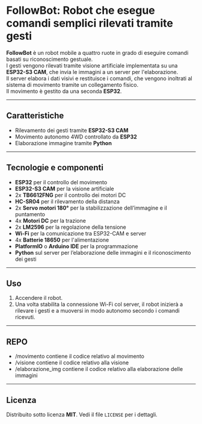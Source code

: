 # FollowBot: Robot che esegue comandi semplici rilevati tramite gesti

**FollowBot** è un robot mobile a quattro ruote in grado di eseguire comandi basati su riconoscimento gestuale.  
I gesti vengono rilevati tramite visione artificiale implementata su una **ESP32-S3 CAM**, che invia le immagini a un server per l'elaborazione.  
Il server elabora i dati visivi e restituisce i comandi, che vengono inoltrati al sistema di movimento tramite un collegamento fisico.  
Il movimento è gestito da una seconda **ESP32**.

---

## Caratteristiche
- Rilevamento dei gesti tramite **ESP32-S3 CAM**
- Movimento autonomo 4WD controllato da **ESP32**
- Elaborazione immagine tramite **Python**

---

## Tecnologie e componenti
- **ESP32** per il controllo del movimento
- **ESP32-S3 CAM** per la visione artificiale
- 2x **TB6612FNG** per il controllo dei motori DC
- **HC-SR04** per il rilevamento della distanza
- 2x **Servo motori 180°** per la stabilizzazione dell’immagine e il puntamento
- 4x **Motori DC** per la trazione
- 2x **LM2596** per la regolazione della tensione
- **Wi-Fi** per la comunicazione tra ESP32-CAM e server
- 4x **Batterie 18650** per l'alimentazione
- **PlatformIO** o **Arduino IDE** per la programmazione
- **Python** sul server per l’elaborazione delle immagini e il riconoscimento dei gesti

---

## Uso
1. Accendere il robot.
2. Una volta stabilita la connessione Wi-Fi col server, il robot inizierà a rilevare i gesti e a muoversi in modo autonomo secondo i comandi ricevuti.

---

## REPO
- /movimento contiene il codice relativo al movimento
- /visione contiene il codice relativo alla visione
- /elaborazione_img contiene il codice relativo alla elaborazione delle immagini

---

## Licenza
Distribuito sotto licenza **MIT**. Vedi il file `LICENSE` per i dettagli.
